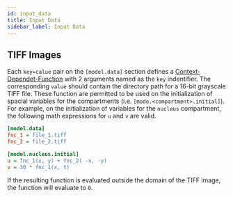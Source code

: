 ```yaml
---
id: input_data
title: Input Data
sidebar_label: Input Data
---
```


## TIFF Images

Each `key=calue` pair on the `[model.data]` section defines a
[Context-Dependet-Function](math_expr.md) with 2 arguments named as the `key`
indentifier. The corresponding `value` should contain the directory path for a
16-bit grayscale TIFF file. These function are permitted to be used on the
initialization of spacial variables for the compartments
(i.e. `[mode.<compartment>.initial]`). For example, on the initialization of
variables for the `nucleus` compartment, the following math expressions for `u`
and `v` are valid.

```ini
[model.data]
fnc_1 = file_1.tiff
fnc_2 = file_2.tiff

[model.nucleus.initial]
u = fnc_1(x, y) + fnc_2( -x, -y)
v = 30 * fnc_1(x, t)
```

If the resulting function is evaluated outside the domain of the TIFF image, the
function will evaluate to `0`.
